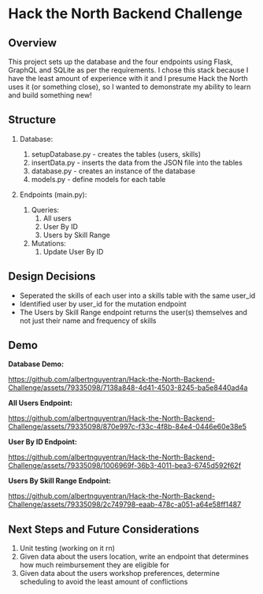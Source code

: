 # Hack the North Backend Challenge

## Overview

This project sets up the database and the four endpoints using Flask, GraphQL and SQLite as per the requirements. I chose this stack because I have the least amount of experience with it and I presume Hack the North uses it (or something close), so I wanted to demonstrate my ability to learn and build something new!

## Structure

1. Database:
    1. setupDatabase.py - creates the tables (users, skills)
    2. insertData.py - inserts the data from the JSON file into the tables
    3. database.py - creates an instance of the database
    4. models.py - define models for each table

2. Endpoints (main.py):
    1. Queries:
        1. All users
        2. User By ID
        3. Users by Skill Range
    2. Mutations:
        1. Update User By ID
    
## Design Decisions

* Seperated the skills of each user into a skills table with the same user_id
* Identified user by user_id for the mutation endpoint
* The Users by Skill Range endpoint returns the user(s) themselves and not just their name and frequency of skills

## Demo

**Database Demo:**

https://github.com/albertnguyentran/Hack-the-North-Backend-Challenge/assets/79335098/7138a848-4d41-4503-8245-ba5e8440ad4a

**All Users Endpoint:**

https://github.com/albertnguyentran/Hack-the-North-Backend-Challenge/assets/79335098/870e997c-f33c-4f8b-84e4-0446e60e38e5

**User By ID Endpoint:**

https://github.com/albertnguyentran/Hack-the-North-Backend-Challenge/assets/79335098/1006969f-36b3-4011-bea3-6745d592f62f

**Users By Skill Range Endpoint:**

https://github.com/albertnguyentran/Hack-the-North-Backend-Challenge/assets/79335098/2c749798-eaab-478c-a051-a64e58ff1487


## Next Steps and Future Considerations

1. Unit testing (working on it rn)
2. Given data about the users location, write an endpoint that determines how much reimbursement they are eligible for
3. Given data about the users workshop preferences, determine scheduling to avoid the least amount of conflictions



